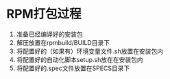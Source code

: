 # RPM打包过程

1. 准备已经编译好的安装包
2. 解压放置在rpmbuild/BUILD目录下
3. 将配置好的（如果有）环境变量文件.sh放置在安装包内
4. 将配置好的自动化脚本setup.sh放在在安装包内
5. 将配置好的.spec文件放置在SPECS目录下

